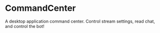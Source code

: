 CommandCenter
=============

A desktop application command center. Control stream settings, read chat, and control the bot!
